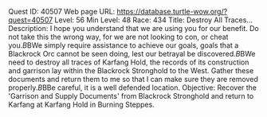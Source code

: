 Quest ID: 40507
Web page URL: https://database.turtle-wow.org/?quest=40507
Level: 56
Min Level: 48
Race: 434
Title: Destroy All Traces...
Description: I hope you understand that we are using you for our benefit. Do not take this the wrong way, for we are not looking to con, or cheat you.$B$BWe simply require assistance to achieve our goals, goals that a Blackrock Orc cannot be seen doing, lest our betrayal be discovered.$B$BWe need to destroy all traces of Karfang Hold, the records of its construction and garrison lay within the Blackrock Stronghold to the West. Gather these documents and return them to me so that I can make sure they are removed properly.$B$BBe careful, it is a well defended location.
Objective: Recover the 'Garrison and Supply Documents' from Blackrock Stronghold and return to Karfang at Karfang Hold in Burning Steppes.
